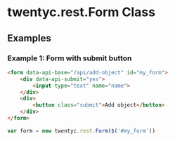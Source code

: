 # twentyc.rest.Form Class

## Examples

### Example 1: Form with submit button
```html
<form data-api-base="/api/add-object" id="my_form">
    <div data-api-submit="yes">
        <input type="text" name="name">
    </div>
    <div>
        <button class="submit">Add object</button>
    </div>
</form>
```

```javascript
var form = new twentyc.rest.Form($('#my_form'))
```
